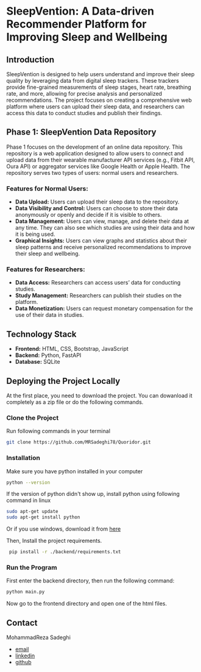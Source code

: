 # SleepVention: A Data-driven Recommender Platform for Improving Sleep and Wellbeing

## Introduction

SleepVention is designed to help users understand and improve their sleep quality by leveraging data from digital sleep trackers. These trackers provide fine-grained measurements of sleep stages, heart rate, breathing rate, and more, allowing for precise analysis and personalized recommendations. The project focuses on creating a comprehensive web platform where users can upload their sleep data, and researchers can access this data to conduct studies and publish their findings.

## Phase 1: SleepVention Data Repository

Phase 1 focuses on the development of an online data repository. This repository is a web application designed to allow users to connect and upload data from their wearable manufacturer API services (e.g., Fitbit API, Oura API) or aggregator services like Google Health or Apple Health. The repository serves two types of users: normal users and researchers.

### Features for Normal Users:

- **Data Upload:** Users can upload their sleep data to the repository.
- **Data Visibility and Control:** Users can choose to store their data anonymously or openly and decide if it is visible to others.
- **Data Management:** Users can view, manage, and delete their data at any time. They can also see which studies are using their data and how it is being used.
- **Graphical Insights:** Users can view graphs and statistics about their sleep patterns and receive personalized recommendations to improve their sleep and wellbeing.

### Features for Researchers:

- **Data Access:** Researchers can access users’ data for conducting studies.
- **Study Management:** Researchers can publish their studies on the platform.
- **Data Monetization:** Users can request monetary compensation for the use of their data in studies.

## Technology Stack
- **Frontend:** HTML, CSS, Bootstrap, JavaScript
- **Backend:** Python, FastAPI
- **Database:** SQLite

## Deploying the Project Locally

At the first place, you need to download the project. You can dowanload it completely as a zip file or do the following commands.

### Clone the Project

Run following commands in your terminal
  ```sh
  git clone https://github.com/MRSadeghi78/Quoridor.git
  ```

### Installation

Make sure you have python installed in your computer
   ```sh
   python --version
   ```
If the version of python didn't show up, install python using following command in linux
   ```sh
   sudo apt-get update
   sudo apt-get install python
   ```
Or if you use windows, download it from [here](https://www.python.org/downloads/windows/)

Then, Install the project requirements.
  ```sh
   pip install -r ./backend/requirements.txt
   ```

### Run the Program

First enter the backend directory, then run the following command:
   ```sh
   python main.py
   ```

Now go to the frontend directory and open one of the html files.

## Contact

MohammadReza Sadeghi
  - [email](mohammadreza.sadeghi@oulu.fi)
  - [linkedin](https://www.linkedin.com/in/mrsadeghi78/)
  - [github](https://github.com/MRSadeghi78/)
